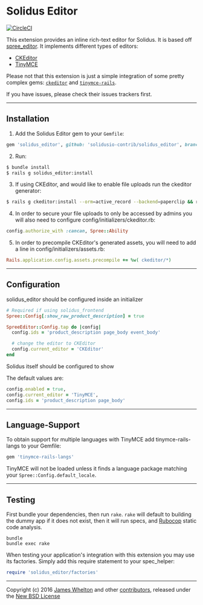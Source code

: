 # Solidus Editor

[![CircleCI](https://circleci.com/gh/solidusio-contrib/solidus_editor.svg?style=svg)](https://circleci.com/gh/solidusio-contrib/solidus_editor)

This extension provides an inline rich-text editor for Solidus. It is based off [spree_editor](https://github.com/spree-contrib/spree_editor). It implements different types of editors:

- [CKEditor][1]
- [TinyMCE][2]

Please not that this extension is just a simple integration of some pretty complex gems: [`ckeditor`][9] and [`tinymce-rails`][10].

If you have issues, please check their issues trackers first.

---

## Installation

1. Add the Solidus Editor gem to your `Gemfile`:
  ```ruby
  gem 'solidus_editor', github: 'solidusio-contrib/solidus_editor', branch: 'master'
  ```

2. Run:
  ```sh
  $ bundle install
  $ rails g solidus_editor:install
  ```

3. If using CKEditor, and would like to enable file uploads run the ckeditor generator:
  ```sh
  $ rails g ckeditor:install --orm=active_record --backend=paperclip && rake db:migrate
  ```

4. In order to secure your file uploads to only be accessed by admins you will also need to configure config/initializers/ckeditor.rb:
  ```ruby
  config.authorize_with :cancan, Spree::Ability
  ```

5. In order to precompile CKEditor's generated assets, you will need to add a line in config/initializers/assets.rb:
  ```ruby
  Rails.application.config.assets.precompile += %w( ckeditor/*)
  ```
---

## Configuration

solidus\_editor should be configured inside an initializer

```ruby
# Required if using solidus_frontend
Spree::Config[:show_raw_product_description] = true

SpreeEditor::Config.tap do |config|
  config.ids = 'product_description page_body event_body'

  # change the editor to CKEditor
  config.current_editor = 'CKEditor'
end
```

Solidus itself should be configured to show

The default values are:

```ruby
config.enabled = true,
config.current_editor = 'TinyMCE',
config.ids = 'product_description page_body'
```

---

## Language-Support

To obtain support for multiple languages with TinyMCE add tinymce-rails-langs to your Gemfile:

```ruby
gem 'tinymce-rails-langs'
```

TinyMCE will not be loaded unless it finds a language package matching your `Spree::Config.default_locale`.

---

Testing
-------

First bundle your dependencies, then run `rake`. `rake` will default to building the dummy app if it does not exist, then it will run specs, and [Rubocop](https://github.com/bbatsov/rubocop) static code analysis.

```shell
bundle
bundle exec rake
```

When testing your application's integration with this extension you may use its factories.
Simply add this require statement to your spec_helper:

```ruby
require 'solidus_editor/factories'
```

---

Copyright (c) 2016 [James Whelton][5] and other [contributors][6], released under the [New BSD License][7]

[1]: http://ckeditor.com
[2]: http://www.tinymce.com
[3]: http://www.fsf.org/licensing/essays/free-sw.html
[4]: https://github.com/solidusio-contrib/solidus_editor/issues
[5]: https://github.com/Whelton
[6]: https://github.com/solidusio-contrib/solidus_editor/graphs/contributors
[7]: https://github.com/solidusio-contrib/solidus_editor/blob/master/LICENSE.md
[8]: https://github.com/solidusio-contrib/v/blob/master/CONTRIBUTING.md
[9]: https://github.com/galetahub/ckeditor
[10]: https://github.com/spohlenz/tinymce-rails
